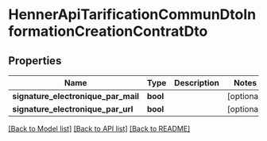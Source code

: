 # HennerApiTarificationCommunDtoInformationCreationContratDto

## Properties
Name | Type | Description | Notes
------------ | ------------- | ------------- | -------------
**signature_electronique_par_mail** | **bool** |  | [optional] 
**signature_electronique_par_url** | **bool** |  | [optional] 

[[Back to Model list]](../README.md#documentation-for-models) [[Back to API list]](../README.md#documentation-for-api-endpoints) [[Back to README]](../README.md)


